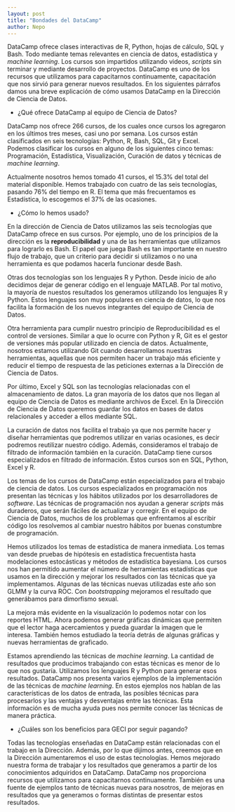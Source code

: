 ```yaml
---
layout: post
title: "Bondades del DataCamp"
author: Nepo
---
```


DataCamp ofrece clases interactivas de R, Python, hojas de cálculo, SQL y Bash. Todo mediante 
temas relevantes en ciencia de datos, estadística y _machine learning_. Los cursos son impartidos
utilizando videos, _scripts_ sin terminar y mediante desarrollo de proyectos. DataCamp es uno de
los recursos que utilizamos para capacitarnos continuamente, capacitación que nos sirvió para 
generar nuevos resultados. En los siguientes párrafos damos una breve explicación de cómo usamos
DataCamp en la Dirección de Ciencia de Datos.  

- ¿Qué ofrece DataCamp al equipo de Ciencia de Datos?

DataCamp nos ofrece 266 cursos, de los cuales once cursos los agregaron en los últimos tres meses, 
casi uno por semana. Los cursos están clasificados en seis tecnologías: Python, R, Bash, SQL, Git
y Excel. Podemos clasificar los cursos en alguno de los siguientes cinco temas: Programación, 
Estadística, Visualización, Curación de datos y  técnicas de _machine learning_.

Actualmente nosotros hemos tomado 41 cursos, el 15.3% del total del material disponible. 
Hemos trabajado con cuatro de las seis tecnologías, pasando 76% del tiempo en R. El tema 
que más frecuentamos es Estadística, lo escogemos el 37% de las ocasiones.

- ¿Cómo lo hemos usado?

En la dirección de Ciencia de Datos utilizamos las seis tecnologías que DataCamp ofrece en sus
cursos. Por ejemplo, uno de los principios de la dirección es la **reproducibilidad** y una de las
herramientas que utilizamos para lograrlo es Bash. El papel que juega Bash es tan importante en 
nuestro flujo de trabajo, que un criterio para decidir si utilizamos o no una herramienta es que 
podamos hacerla funcionar desde Bash. 

Otras dos tecnologías son los lenguajes R y Python. Desde inicio de año decidimos dejar de generar 
código en el lenguaje MATLAB. Por tal motivo, la mayoría de nuestos resultados los generamos 
utilizando los lenguajes R y Python. Estos lenguajes son muy populares en ciencia de datos, lo que
nos facilita la formación de los nuevos integrantes del equipo de Ciencia de Datos.

Otra herramienta para cumplir nuestro principio de Reproducibilidad es el control de versiones.
Similar a que lo ocurre con Python y R, Git es el gestor de versiones más popular utilizado en 
ciencia de datos. Actualmente, nosotros estamos utilizando Git cuando desarrollamos nuestras 
herramientas, aquellas que nos permiten hacer un trabajo más eficiente y reducir el tiempo de 
respuesta de las peticiones externas a la Dirección de Ciencia de Datos. 

Por último, Excel y SQL son las tecnologías relacionadas con el almacenamiento de datos. La gran
mayoría de los datos que nos llegan al equipo de Ciencia de Datos es mediante archivos de 
Excel. En la Dirección de Ciencia de Datos queremos guardar los datos en bases de datos 
relacionales y acceder a ellos mediante SQL. 

La curación de datos nos facilita el trabajo ya que nos permite hacer y diseñar herramientas que 
podremos utilizar en varias ocasiones, es decir podremos reutilizar nuestro código. Además, 
consideramos el trabajo de filtrado de información también en la curación. DataCamp tiene cursos 
especializados en filtrado de información. Estos cursos son en SQL, Python, Excel y R. 

Los temas de los cursos de DataCamp están especializados para el trabajo de ciencia de datos. 
Los cursos especializados en programación nos presentan las técnicas y los hábitos utilizados por
los desarrolladores de _software_. Las técnicas de programación nos ayudan a generar _scripts_ más 
duraderos, que serán fáciles de actualizar y corregir. En el equipo de Ciencia de Datos, muchos de los
problemas que enfrentamos al escribir código los resolvemos al cambiar nuestro hábitos por buenas
constumbre de programación.

Hemos utilizados los temas de estadística de manera inmediata. Los temas van desde pruebas de hipótesis
en estadística frecuentista hasta modelaciones estocásticas y métodos de estadística bayesiana. 
Los cursos nos han permitido aumentar el número de herramientas estadísticas que usamos en la 
dirección y mejorar los resultados con las técnicas que ya implementamos. Algunas de las técnicas
nuevas utilizadas este año son GLMM y la curva ROC. Con _bootstrapping_ mejoramos el resultado que
generábamos para dimorfismo sexual. 

La mejora más evidente en la visualización lo podemos notar con los reportes HTML. Ahora podemos
generar gráficas dinámicas que permiten que el lector haga acercamientos y pueda guardar la imagen
que le interesa. También hemos estudiado la teoría detrás de algunas gráficas y nuevas herramientas 
de graficado. 

Estamos aprendiendo las técnicas de _machine learning_. La cantidad de resultados que producimos 
trabajando con estas técnicas es menor de lo que nos gustaría. Utilizamos los lenguajes R y Python 
para generar esos resultados. DataCamp nos presenta varios ejemplos de la implementación de 
las técnicas de _machine learning_. En estos ejemplos nos hablan de las características de los datos 
de entrada, las posibles técnicas para procesarlos y las ventajas y desventajas entre las técnicas. 
Esta información es de mucha ayuda pues nos permite conocer las técnicas de manera práctica. 

- ¿Cuáles son los beneficios para GECI por seguir pagando?

Todas las tecnologías enseñadas en DataCamp están relacionadas con el trabajo en la Dirección. 
Además, por lo que dijimos antes, creemos que en la Dirección aumentaremos el uso de estas 
tecnologías. Hemos mejorado nuestra forma de trabajar y los resultados que generamos a partir de 
los conocimientos adquiridos en DataCamp. DataCamp nos proporciona recursos que utilizamos para
capacitarnos continuamente. También es una fuente de ejemplos tanto de técnicas nuevas para 
nosotros, de mejoras en resultados que ya generamos o formas distintas de presentar estos 
resultados. 
